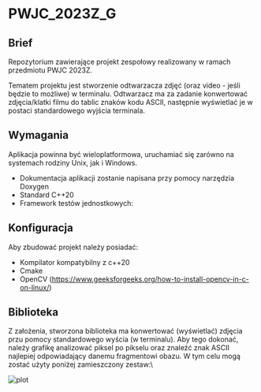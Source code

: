 # PWJC_2023Z_G

## Brief
Repozytorium zawierające projekt zespołowy realizowany w ramach przedmiotu PWJC 2023Z.

Tematem projektu jest stworzenie odtwarzacza zdjęć (oraz video - jeśli będzie to możliwe) w terminalu.
Odtwarzacz ma za zadanie konwertować zdjęcia/klatki filmu do tablic znaków kodu ASCII, następnie wyświetlać je w postaci standardowego wyjścia terminala.

## Wymagania

Aplikacja powinna być wieloplatformowa, uruchamiać się zarówno na systemach rodziny Unix, jak i Windows.

- Dokumentacja aplikacji zostanie napisana przy pomocy narzędzia Doxygen
- Standard C++20
- Framework testów jednostkowych:


## Konfiguracja
Aby zbudować projekt należy posiadać:
- Kompilator kompatybilny z c++20
- Cmake
- OpenCV (https://www.geeksforgeeks.org/how-to-install-opencv-in-c-on-linux/)

## Biblioteka
Z założenia, stworzona biblioteka ma konwertować (wyświetlać) zdjęcia przu pomocy standardowego wyścia 
(w terminalu). Aby tego dokonać, należy grafikę analizować piksel po pikselu oraz znaleźć znak ASCII najlepiej odpowiadający danemu fragmentowi obazu. W tym celu mogą zostać użyty poniżej zamieszczony zestaw:\

![plot](example_pixels.png)

